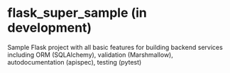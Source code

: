 # flask_super_sample (in development)
Sample Flask project with all basic features for building backend services including ORM (SQLAlchemy), validation (Marshmallow), autodocumentation (apispec), testing (pytest)
